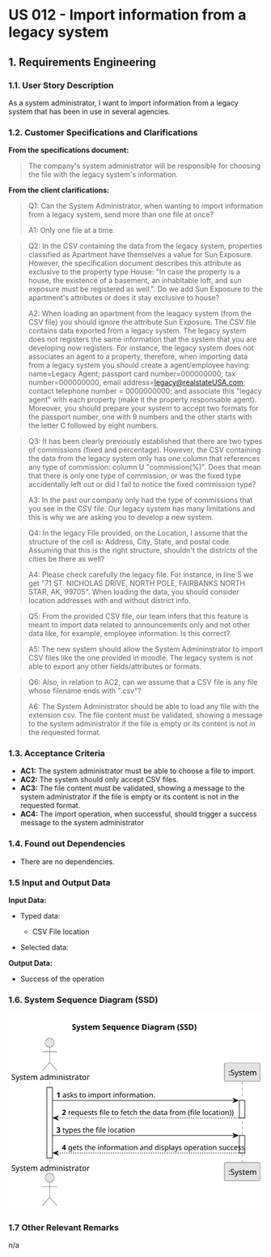 # US 012 - Import information from a legacy system

## 1. Requirements Engineering


### 1.1. User Story Description


As a system administrator, I want to import information from a legacy system that has been in use in several agencies.


### 1.2. Customer Specifications and Clarifications 


**From the specifications document:**

>	The company's system administrator will be responsible for choosing the file with the legacy system's information.

**From the client clarifications:**

> Q1: Can the System Administrator, when wanting to import information from a legacy system, send more than one file at once?
>
> A1: Only one file at a time.

> Q2: In the CSV containing the data from the legacy system, properties classified as Apartment have themselves a value for Sun Exposure. However, the specification document describes this attribute as exclusive to the property type House: "In case the property is a house, the existence of a basement, an inhabitable loft, and sun exposure must be registered as well.". Do we add Sun Exposure to the apartment's attributes or does it stay exclusive to house?
>
> A2: When loading an apartment from the leagacy system (from the CSV file) you should ignore the attribute Sun Exposure.
The CSV file contains data exported from a legacy system. The legacy system does not registers the same information that the system that you are developing now registers. For instance, the legacy system does not associates an agent to a property, therefore, when importing data from a legacy system you should create a agent/employee having:
name=Legacy Agent; passport card number=000000000; tax number=000000000, email address=legacy@realstateUSA.com; contact telephone number = 0000000000; and associate this "legacy agent" with each property (make it the property responsable agent). Moreover, you should prepare your system to accept two formats for the passport number, one with 9 numbers and the other starts with the letter C followed by eight numbers.

> Q3: It has been clearly previously established that there are two types of commissions (fixed and percentage). However, the CSV containing the data from the legacy system only has one column that references any type of commission: column U "commission(%)". Does that mean that there is only one type of commission, or was the fixed type accidentally left out or did I fail to notice the fixed commission type?
>
> A3: In the past our company only had the type of commissions that you see in the CSV file. Our legacy system has many limitations and this is why we are asking you to develop a new system.
 
> Q4: In the legacy File provided, on the Location, I assume that the structure of the cell is: Address, City, State, and postal code. Assuming that this is the right structure, shouldn't the districts of the cities be there as well?
> 
> A4: Please check carefully the legacy file. For instance, in line 5 we get "71 ST. NICHOLAS DRIVE, NORTH POLE, FAIRBANKS NORTH STAR,  AK, 99705". When loading the data, you should consider location addresses with and without district info.

> Q5: From the provided CSV file, our team infers that this feature is meant to import data related to announcements only and not other data like, for example, employee information. Is this correct?
> 
> A5: The new system should allow the System Admininstrator to import CSV files like the one provided in moodle. The legacy system is not able to export any other fields/attributes or formats.

> Q6: Also, in relation to AC2, can we assume that a CSV file is any file whose filename ends with ".csv"?
> 
> A6: The System Administrator should be able to load any file with the extension csv. The file content must be validated, showing a message to the system
administrator if the file is empty or its content is not in the requested format.

### 1.3. Acceptance Criteria

* **AC1:** The system administrator must be able to choose a file to import.
* **AC2:** The system should only accept CSV files.
* **AC3:** The file content must be validated, showing a message to the system administrator if the file is empty or its content is not in the requested format.
* **AC4:** The import operation, when successful, should trigger a success message to the system administrator

### 1.4. Found out Dependencies

* There are no dependencies.

### 1.5 Input and Output Data

**Input Data:**

* Typed data:
	* CSV File location

* Selected data:


**Output Data:**

* Success of the operation

### 1.6. System Sequence Diagram (SSD)

![System Sequence Diagram - Alternative One](svg/us012-system-sequence-diagram.svg)

### 1.7 Other Relevant Remarks

n/a